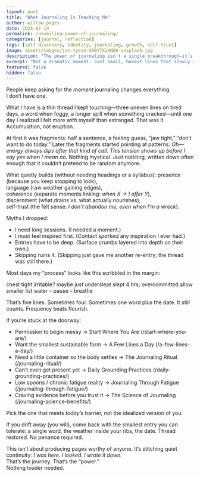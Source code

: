 ```yaml
---
layout: post
title: "What Journaling Is Teaching Me"
author: willow_pages
date: 2025-07-19
permalink: /unveiling-power-of-journaling/
categories: [journal, reflection]
tags: [self-discovery, identity, journaling, growth, self-trust]
image: assets/images/jon-tyson-SPBY7XiHNO0-unsplash.jpg
description: "The power of journaling isn’t a single breakthrough—it’s quiet, repeated contact with yourself until trust returns."
excerpt: "Not a dramatic moment. Just small, honest lines that slowly stitch you back to yourself."
featured: false
hidden: false
---
```


People keep asking for the *moment* journaling changes everything.  
I don’t have one.  

What I have is a thin thread I kept touching—three uneven lines on tired days, a word when foggy, a longer spill when something cracked—until one day I realized I felt more *with* myself than estranged. That was it. Accumulation, not eruption.

At first it was fragments: half a sentence, a feeling guess, “jaw tight,” “don’t want to do today.” Later the fragments started pointing at patterns: *Oh—energy always dips after that kind of call.* *This tension shows up before I say yes when I mean no.* Nothing mystical. Just noticing, written down often enough that it couldn’t pretend to be random anymore.

What quietly builds (without needing headings or a syllabus):
presence (because you keep stopping to look),  
language (raw weather gaining edges),  
coherence (separate moments linking: *when X → I offer Y*),  
discernment (what drains vs. what actually nourishes),  
self-trust (the felt sense: *I don’t abandon me, even when I’m a wreck*).

Myths I dropped:
- I need long sessions. (I needed a moment.)
- I must feel inspired first. (Contact *sparked* any inspiration I ever had.)
- Entries have to be deep. (Surface crumbs layered into depth on their own.)
- Skipping ruins it. (Skipping just gave me another re-entry; the thread was still there.)

Most days my “process” looks like this scribbled in the margin:

chest tight
irritable? maybe just underslept
slept 4 hrs; overcommitted
allow smaller list
water – pause – breathe

That’s five lines. Sometimes four. Sometimes one word plus the date. It still counts. Frequency beats flourish.

If you’re stuck at the doorway:
- Permission to begin messy → Start Where You Are (/start-where-you-are/)
- Want the smallest sustainable form → A Few Lines a Day (/a-few-lines-a-day/)
- Need a little container so the body settles → The Journaling Ritual (/journaling-ritual/)
- Can’t even get present yet → Daily Grounding Practices (/daily-grounding-practices/)
- Low spoons / chronic fatigue reality → Journaling Through Fatigue (/journaling-through-fatigue/)
- Craving evidence before you trust it → The Science of Journaling (/journaling-science-benefits/)

Pick the one that meets *today’s* barrier, not the idealized version of you.

If you drift away (you will), come back with the smallest entry you can tolerate: a single word, the weather inside your ribs, the date. Thread restored. No penance required.

This isn’t about producing pages worthy of anyone. It’s stitching quiet continuity: *I was here. I looked. I wrote it down.*  
That’s the journey. That’s the “power.”  
Nothing louder needed.